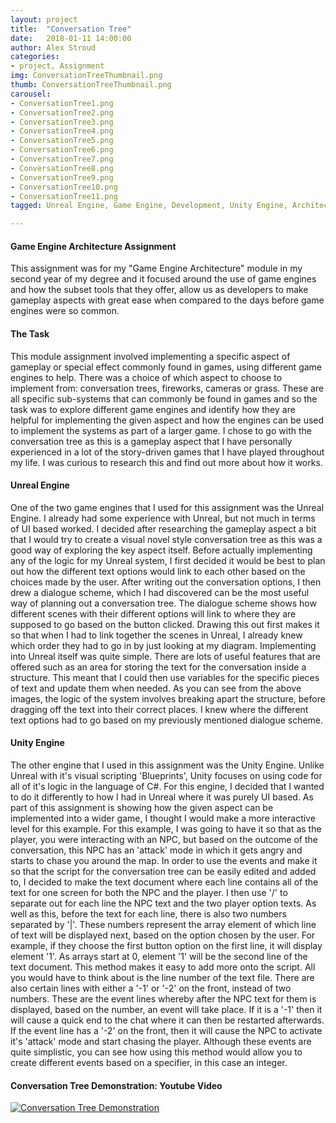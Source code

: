 ```yaml
---
layout: project
title:  "Conversation Tree"
date:   2018-01-11 14:00:00
author: Alex Stroud
categories:
- project, Assignment
img: ConversationTreeThumbnail.png
thumb: ConversationTreeThumbnail.png
carousel:
- ConversationTree1.png
- ConversationTree2.png
- ConversationTree3.png
- ConversationTree4.png
- ConversationTree5.png
- ConversationTree6.png
- ConversationTree7.png
- ConversationTree8.png
- ConversationTree9.png
- ConversationTree10.png
- ConversationTree11.png
tagged: Unreal Engine, Game Engine, Development, Unity Engine, Architecture

---
```


#### Game Engine Architecture Assignment

This assignment was for my "Game Engine Architecture" module in my second year of my degree and it focused around the use of game engines and how the subset tools that they offer, allow us as developers to make gameplay aspects with great ease when compared to the days before game engines were so common.


#### The Task

This module assignment involved implementing a specific aspect of gameplay or special effect commonly found in games, using different game engines to help. There was a choice of which aspect to choose to implement from: conversation trees, fireworks, cameras or grass. These are all specific sub-systems that can commonly be found in games and so the task was to explore different game engines and identify how they are helpful for implementing the given aspect and how the engines can be used to implement the systems as part of a larger game. I chose to go with the conversation tree as this is a gameplay aspect that I have personally experienced in a lot of the story-driven games that I have played throughout my life. I was curious to research this and find out more about how it works.


#### Unreal Engine

One of the two game engines that I used for this assignment was the Unreal Engine. I already had some experience with Unreal, but not much in terms of UI based worked. I decided after researching the gameplay aspect a bit that I would try to create a visual novel style conversation tree as this was a good way of exploring the key aspect itself. Before actually implementing any of the logic for my Unreal system, I first decided it would be best to plan out how the different text options would link to each other based on the choices made by the user. After writing out the conversation options, I then drew a dialogue scheme, which I had discovered can be the most useful way of planning out a conversation tree. The dialogue scheme shows how different scenes with their different options will link to where they are supposed to go based on the button clicked. Drawing this out first makes it so that when I had to link together the scenes in Unreal, I already knew which order they had to go in by just looking at my diagram.
Implementing into Unreal itself was quite simple. There are lots of useful features that are offered such as an area for storing the text for the conversation inside a structure. This meant that I could then use variables for the specific pieces of text and update them when needed. As you can see from the above images, the logic of the system involves breaking apart the structure, before dragging off the text into their correct places. I knew where the different text options had to go based on my previously mentioned dialogue scheme.


#### Unity Engine
The other engine that I used in this assignment was the Unity Engine. Unlike Unreal with it's visual scripting 'Blueprints', Unity focuses on using code for all of it's logic in the language of C#. For this engine, I decided that I wanted to do it differently to how I had in Unreal where it was purely UI based. As part of this assignment is showing how the given aspect can be implemented into a wider game, I thought I would make a more interactive level for this example. For this example, I was going to have it so that as the player, you were interacting with an NPC, but based on the outcome of the conversation, this NPC has an 'attack' mode in which it gets angry and starts to chase you around the map. In order to use the events and make it so that the script for the conversation tree can be easily edited and added to, I decided to make the text document where each line contains all of the text for one screen for both the NPC and the player. I then use '/' to separate out for each line the NPC text and the two player option texts. As well as this, before the text for each line, there is also two numbers separated by '|'. These numbers represent the array element of which line of text will be displayed next, based on the option chosen by the user. For example, if they choose the first button option on the first line, it will display element '1'. As arrays start at 0, element '1' will be the second line of the text document. This method makes it easy to add more onto the script. All you would have to think about is the line number of the text file. There are also certain lines with either a '-1' or '-2' on the front, instead of two numbers. These are the event lines whereby after the NPC text for them is displayed, based on the number, an event will take place. If it is a '-1' then it will cause a quick end to the chat where it can then be restarted afterwards. If the event line has a '-2' on the front, then it will cause the NPC to activate it's 'attack' mode and start chasing the player. Although these events are quite simplistic, you can see how using this method would allow you to create different events based on a specifier, in this case an integer.

#### Conversation Tree Demonstration: Youtube Video
[![Conversation Tree Demonstration](https://img.youtube.com/vi/a8AnW3CBxo0/0.jpg)](https://youtu.be/a8AnW3CBxo0 "Conversation Tree Demonstration")
